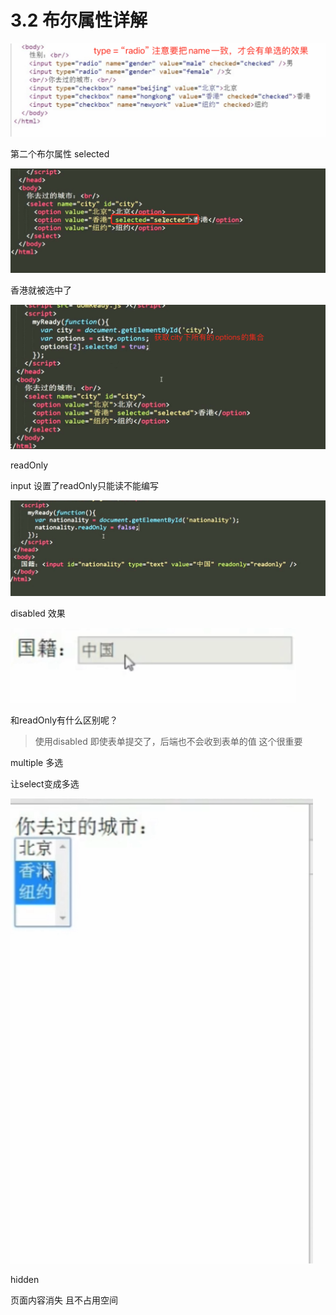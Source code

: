 # 3.2 布尔属性详解



![image-20210719055537817](../../image/image-20210719055537817.png)





第二个布尔属性  selected



![image-20210719055650969](../../image/image-20210719055650969.png)



香港就被选中了



![image-20210719055757488](../../image/image-20210719055757488.png)



readOnly

input 设置了readOnly只能读不能编写





![image-20210719055921879](../../image/image-20210719055921879.png)





disabled 效果

![image-20210719060029075](../../image/image-20210719060029075.png)

和readOnly有什么区别呢？



> 使用disabled 即使表单提交了，后端也不会收到表单的值 这个很重要



multiple 多选 

让select变成多选



![image-20210719060239874](../../image/image-20210719060239874.png)





hidden

页面内容消失  且不占用空间



